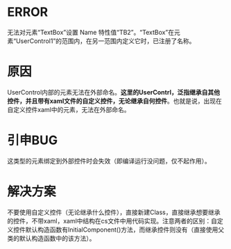 # ERROR

无法对元素“TextBox”设置 Name 特性值“TB2”。“TextBox”在元素“UserControl1”的范围内，在另一范围内定义它时，已注册了名称。

# 原因

UserControl内部的元素无法在外部命名。**这里的UserContrl，泛指继承自其他控件，并且带有xaml文件的自定义控件，无论继承自何控件**。也就是说，出现在自定义控件xaml中的元素，无法在外部命名。

# 引申BUG

这类型的元素绑定到外部控件时会失效（即编译运行没问题，仅不起作用）。

# 解决方案

不要使用自定义控件（无论继承什么控件），直接新建Class，直接继承想要继承的控件，不带xaml，xaml中结构在cs文件中用代码实现。注意两者的区别：自定义控件默认构造函数有InitialComponent()方法，而继承控件则没有（直接使用父类的默认构造函数中的该方法）。

 
